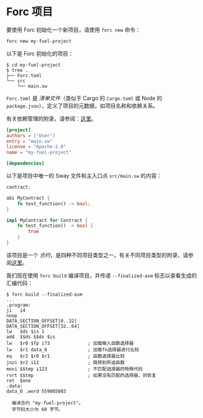 # Forc 项目

要使用 Forc 初始化一个新项目，请使用 `forc new` 命令：

```sh
forc new my-fuel-project
```

以下是 Forc 初始化的项目：

<!-- This section should show the tree for a new forc project -->
<!-- tree:example:start -->
```console
$ cd my-fuel-project
$ tree .
├── Forc.toml
└── src
    └── main.sw
```
<!-- tree:example:end -->

<!-- This section should explain the `Forc.toml` file -->
<!-- forc_toml:example:start -->
`Forc.toml` 是 _清单文件_（类似于 Cargo 的 `Cargo.toml` 或 Node 的 `package.json`），定义了项目的元数据，如项目名称和依赖关系。
<!-- forc_toml:example:end -->

有关依赖管理的附录，请参阅：[这里](../forc/dependencies.md)。

```toml
[project]
authors = ["User"]
entry = "main.sw"
license = "Apache-2.0"
name = "my-fuel-project"

[dependencies]
```

以下是项目中唯一的 Sway 文件和主入口点 `src/main.sw` 的内容：

```rust
contract;

abi MyContract {
    fn test_function() -> bool;
}

impl MyContract for Contract {
    fn test_function() -> bool {
        true
    }
}
```

该项目是一个 _合约_，是四种不同项目类型之一。有关不同项目类型的附录，请参阅[这里](../sway-program-types/index.md)。

我们现在使用 `forc build` 编译项目，并传递 `--finalized-asm` 标志以查看生成的汇编代码：

```console
$ forc build --finalized-asm
...
.program:
ji   i4
noop
DATA_SECTION_OFFSET[0..32]
DATA_SECTION_OFFSET[32..64]
lw   $ds $is 1
add  $$ds $$ds $is
lw   $r0 $fp i73              ; 加载输入函数选择器
lw   $r1 data_0               ; 加载fn选择器进行比较
eq   $r2 $r0 $r1              ; 函数选择器比较
jnzi $r2 i12                  ; 跳转到所选函数
movi $$tmp i123               ; 不匹配选择器的特殊代码
rvrt $$tmp                    ; 如果没有匹配的选择器，则恢复
ret  $one
.data:
data_0 .word 559005003

  编译合约 "my-fuel-project"。
  字节码大小为 60 字节。
```
